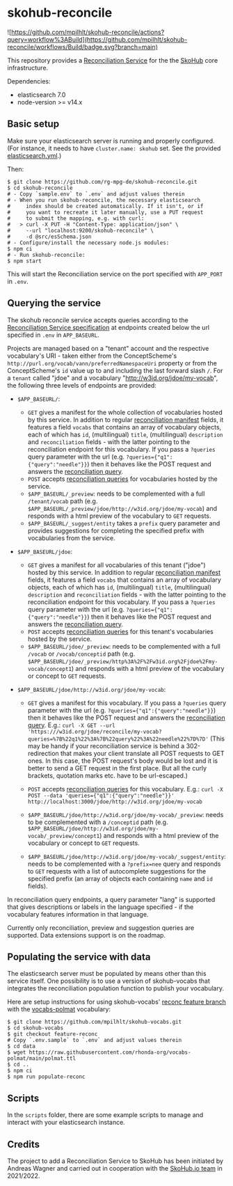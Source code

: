 # skohub-reconcile

![https://github.com/mpilhlt/skohub-reconcile/actions?query=workflow%3ABuild](https://github.com/mpilhlt/skohub-reconcile/workflows/Build/badge.svg?branch=main)

This repository provides a [Reconciliation Service](https://reconciliation-api.github.io/specs/latest/)
for the the [SkoHub](http://skohub.io) core infrastructure.

Dependencies:

- elasticsearch 7.0
- node-version >= v14.x

## Basic setup

Make sure your elasticsearch server is running and properly configured. (For instance,
it needs to have `cluster.name: skohub` set. See the provided
[elasticsearch.yml](scripts/etc/elasticsearch/elasticsearch.yml).)

Then:

    $ git clone https://github.com/rg-mpg-de/skohub-reconcile.git
    $ cd skohub-reconcile
    # - Copy `sample.env` to `.env` and adjust values therein
    # - When you run skohub-reconcile, the necessary elasticsearch
    #     index should be created automatically. If it isn't, or if
    #     you want to recreate it later manually, use a PUT request
    #     to submit the mapping, e.g. with curl:
    #   > curl -X PUT -H "Content-Type: application/json" \
    #     --url "localhost:9200/skohub-reconcile" \
    #     -d @src/esSchema.json
    # - Configure/install the necessary node.js modules:
    $ npm ci
    # - Run skohub-reconcile:
    $ npm start

This will start the Reconciliation service on the port specified with `APP_PORT` in `.env`.

## Querying the service

The skohub reconcile service accepts queries according to the [Reconciliation Service specification](https://reconciliation-api.github.io/specs/latest/) at endpoints created below the url specified in `.env` in `APP_BASEURL`.

Projects are managed based on a "tenant" account and the respective vocabulary's URI - taken either from the ConceptScheme's `http://purl.org/vocab/vann/preferredNamespaceUri` property or from the ConceptScheme's `id` value up to and including the last forward slash `/`. For a `tenant` called "jdoe" and a vocabulary "http://w3id.org/jdoe/my-vocab", the following three levels of endpoints are provided:

- `$APP_BASEURL/`:
  - `GET` gives a manifest for the whole collection of vocabularies hosted by this service. In addition to regular [reconciliation manifest](https://reconciliation-api.github.io/specs/latest/#service-manifest) fields, it features a field `vocabs` that contains an array of vocabulary objects, each of which has `id`, (multilingual) `title`, (multilingual) `description` and `reconciliation` fields - with the latter pointing to the reconciliation endpoint for this vocabulary. If you pass a `?queries` query parameter with the url (e.g. `?queries={"q1":{"query":"needle"}}`) then it behaves like the POST request and answers the [reconciliation query](https://reconciliation-api.github.io/specs/latest/#reconciliation-queries).
  - `POST` accepts [reconciliation queries](https://reconciliation-api.github.io/specs/latest/#reconciliation-queries) for vocabularies hosted by the service.
  - `$APP_BASEURL/_preview`: needs to be complemented with a full `/tenant/vocab` path (e.g. `$APP_BASEURL/_preview/jdoe/http://w3id.org/jdoe/my-vocab`) and responds with a html preview of the vocabulary to `GET` requests.
  - `$APP_BASEURL/_suggest/entity` takes a `prefix` query parameter and provides suggestions for completing the specified prefix with vocabularies from the service.

- `$APP_BASEURL/jdoe`:
  - `GET` gives a manifest for all vocabularies of this tenant ("jdoe") hosted by this service. In addition to regular [reconciliation manifest](https://reconciliation-api.github.io/specs/latest/#service-manifest) fields, it features a field `vocabs` that contains an array of vocabulary objects, each of which has `id`, (multilingual) `title`, (multilingual) `description` and `reconciliation` fields - with the latter pointing to the reconciliation endpoint for this vocabulary. If you pass a `?queries` query parameter with the url (e.g. `?queries={"q1":{"query":"needle"}}`) then it behaves like the POST request and answers the [reconciliation query](https://reconciliation-api.github.io/specs/latest/#reconciliation-queries).
  - `POST` accepts [reconciliation queries](https://reconciliation-api.github.io/specs/latest/#reconciliation-queries) for this tenant's vocabularies hosted by the service.
  - `$APP_BASEURL/jdoe/_preview`: needs to be complemented with a full `/vocab` or `/vocab/conceptid` path (e.g. `$APP_BASEURL/jdoe/_preview/http%3A%2F%2Fw3id.org%2Fjdoe%2Fmy-vocab/concept1`) and responds with a html preview of the vocabulary or concept to `GET` requests.

- `$APP_BASEURL/jdoe/http://w3id.org/jdoe/my-vocab`:
  - `GET` gives a manifest for this vocabulary. If you pass a `?queries` query parameter with the url (e.g. `?queries={"q1":{"query":"needle"}}`) then it behaves like the POST request and answers the [reconciliation query](https://reconciliation-api.github.io/specs/latest/#reconciliation-queries). E.g.: `curl -X GET --url 'https:///w3id.org/jdoe/reconcile/my-vocab?queries=%7B%22q1%22%3A%7B%22query%22%3A%22needle%22%7D%7D'`
  (This may be handy if your reconciliation service is behind a 302-redirection that makes
  your client translate all POST requests to GET ones. In this case, the POST request's body
  would be lost and it is better to send a GET request in the first place. But all the curly
  brackets, quotation marks etc. have to be url-escaped.)

  - `POST` accepts [reconciliation queries](https://reconciliation-api.github.io/specs/latest/#reconciliation-queries) for this vocabulary. E.g.: `curl -X POST --data 'queries={"q1":{"query":"needle"}}' http://localhost:3000/jdoe/http://w3id.org/jdoe/my-vocab`
  - `$APP_BASEURL/jdoe/http://w3id.org/jdoe/my-vocab/_preview`: needs to be complemented with a `/conceptid` path (e.g. `$APP_BASEURL/jdoe/http://w3id.org/jdoe/my-vocab/_preview/concept1`) and responds with a html preview of the vocabulary or concept to `GET` requests.
  - `$APP_BASEURL/jdoe/http://w3id.org/jdoe/my-vocab/_suggest/entity`: needs to be complemented with a `?prefix=nee` query and responds to `GET` requests with a list of autocomplete suggestions for the specified prefix (an array of objects each containing `name` and `id` fields).

In reconciliation query endpoints, a query parameter "lang" is supported that gives descriptions or labels in the language specified - if the vocabulary features information in that language.

Currently only reconciliation, preview and suggestion queries are supported. Data extensions support is on the roadmap.

## Populating the service with data

The elasticsearch server must be populated by means other than this service itself.
One possibility is to use a version of skohub-vocabs that integrates the
reconciliation population function to publish your vocabulary.

Here are setup instructions for using skohub-vocabs' [reconc feature branch](https://github.com/mpilhlt/skohub-vocabs/tree/feature-reconc) with the [vocabs-polmat](https://github.com/rhonda-org/vocabs-polmat) vocabulary:

    $ git clone https://github.com/mpilhlt/skohub-vocabs.git
    $ cd skohub-vocabs
    $ git checkout feature-reconc
    # Copy `.env.sample` to `.env` and adjust values therein
    $ cd data
    $ wget https://raw.githubusercontent.com/rhonda-org/vocabs-polmat/main/polmat.ttl
    $ cd ..
    $ npm ci
    $ npm run populate-reconc

## Scripts

In the `scripts` folder, there are some example scripts to manage and interact with your
elasticsearch instance.

## Credits
The project to add a Reconciliation Service to SkoHub has been initiated by Andreas Wagner and
carried out in cooperation with the [SkoHub.io team](https://github.com/skohub-io) in 2021/2022.
